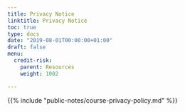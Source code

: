 ```yaml
---
title: Privacy Notice
linktitle: Privacy Notice
toc: true
type: docs
date: "2019-08-01T00:00:00+01:00"
draft: false
menu:
  credit-risk:
    parent: Resources
    weight: 1002

---
```


{{% include "public-notes/course-privacy-policy.md" %}}

